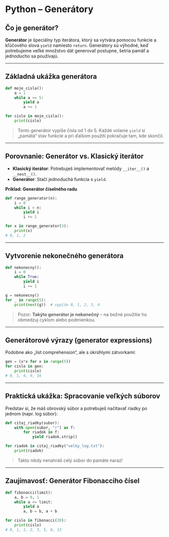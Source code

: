 # Python – Generátory

## Čo je generátor?

**Generátor** je špeciálny typ iterátora, ktorý sa vytvára pomocou funkcie a kľúčového slova `yield` namiesto `return`.
Generátory sú výhodné, keď potrebujeme veľké množstvo dát generovať postupne, šetria pamäť a jednoducho sa používajú.

---

## Základná ukážka generátora

```python
def moje_cisla():
    a = 1
    while a <= 5:
        yield a
        a += 1

for cislo in moje_cisla():
    print(cislo)
```

> Tento generátor vypíše čísla od 1 do 5.
> Každé volanie `yield` si „pamätá“ stav funkcie a pri ďalšom použití pokračuje tam, kde skončil.

---

## Porovnanie: Generátor vs. Klasický iterátor

* **Klasický iterátor**: Potrebuješ implementovať metódy `__iter__()` a `__next__()`.
* **Generátor**: Stačí jednoduchá funkcia s `yield`.

**Príklad: Generátor číselného radu**

```python
def range_generator(n):
    i = 0
    while i < n:
        yield i
        i += 1

for x in range_generator(3):
    print(x)
# 0, 1, 2
```

---

## Vytvorenie nekonečného generátora

```python
def nekonecny():
    i = 0
    while True:
        yield i
        i += 1

g = nekonecny()
for _ in range(5):
    print(next(g))  # vypíše 0, 1, 2, 3, 4
```

> Pozor: **Takýto generátor je nekonečný** – na bežné použitie ho obmedzuj cyklom alebo podmienkou.

---

## Generátorové výrazy (generator expressions)

Podobne ako „list comprehension“, ale s okrúhlymi zátvorkami:

```python
gen = (x*x for x in range(5))
for cislo in gen:
    print(cislo)
# 0, 1, 4, 9, 16
```

---

## Praktická ukážka: Spracovanie veľkých súborov

Predstav si, že máš obrovský súbor a potrebuješ načítavať riadky po jednom (napr. log súbor):

```python
def citaj_riadky(subor):
    with open(subor, "r") as f:
        for riadok in f:
            yield riadok.strip()

for riadok in citaj_riadky("velky_log.txt"):
    print(riadok)
```

> Takto nikdy nenahráš celý súbor do pamäte naraz!

---

## Zaujímavosť: Generátor Fibonacciho čísel

```python
def fibonacci(limit):
    a, b = 0, 1
    while a <= limit:
        yield a
        a, b = b, a + b

for cislo in fibonacci(20):
    print(cislo)
# 0, 1, 1, 2, 3, 5, 8, 13
```
